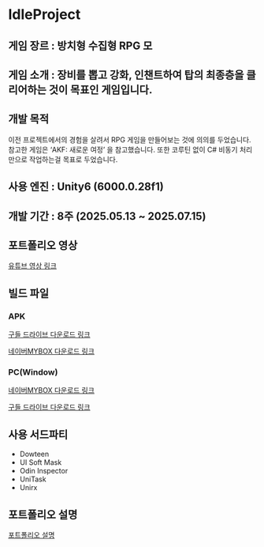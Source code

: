 # IdleProject

## 게임 장르 : 방치형 수집형 RPG 모

## 게임 소개 : 장비를 뽑고 강화, 인챈트하여 탑의 최종층을 클리어하는 것이 목표인 게임입니다.


## 개발 목적
이전 프로젝트에서의 경험을 살려서 RPG 게임을 만들어보는 것에 의의를 두었습니다.
참고한 게임은 ‘AKF: 새로운 여정’ 을 참고했습니다.
또한 코루틴 없이 C# 비동기 처리만으로 작업하는걸 목표로 두었습니다.

## 사용 엔진 : Unity6 (6000.0.28f1)


## 개발 기간 : 8주 (2025.05.13 ~ 2025.07.15)


## 포트폴리오 영상
[유튜브 영상 링크](https://youtu.be/CN7QCMJsHQ8)

## 빌드 파일
### APK
[구들 드라이브 다운로드 링크](https://drive.google.com/file/d/1qLEbgdzKBqBo0JNb5QdghjUD1Qqg1Y_S/view?usp=drive_link)

[네이버MYBOX 다운로드 링크](https://naver.me/GhSvlQDV)
### PC(Window)
[네이버MYBOX 다운로드 링크](https://naver.me/5IiVCNk3)

[구들 드라이브 다운로드 링크](https://drive.google.com/file/d/1vnsi8QgScpX-oDQyQ-kEFtyXIS44Ymgl/view?usp=drive_link)
## 사용 서드파티
* Dowteen
* UI Soft Mask
* Odin Inspector
* UniTask
* Unirx

## 포트폴리오 설명
[포트폴리오 설명](https://comfortable-reptile-21e.notion.site/IdleProejct-RPG-206126f0530480968fb7e854344447d1?source=copy_link)
